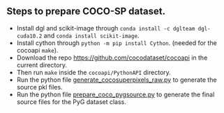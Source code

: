## Steps to prepare COCO-SP dataset. 

- Install dgl and scikit-image through `conda install -c dglteam dgl-cuda10.2` and `conda install scikit-image`.  
- Install cython through `python -m pip install Cython`.  (needed for the cocoapi `make`).  
- Download the repo https://github.com/cocodataset/cocoapi in the current directory.    
- Then run `make` inside the `cocoapi/PythonAPI` directory.    
- Run the python file [generate_cocosuperpixels_raw.py](generate_cocosuperpixels_raw.py) to generate the source pkl files.     
- Run the python file [prepare_coco_pygsource.py](prepare_coco_pygsource.py) to generate the final source files for the PyG dataset class.    

